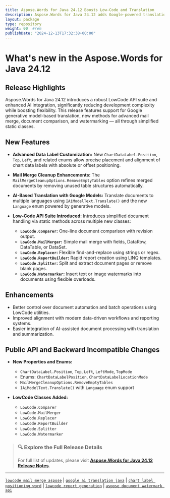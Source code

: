 ```yaml
---
title: Aspose.Words for Java 24.12 Boosts Low-Code and Translation
description: Aspose.Words for Java 24.12 adds Google-powered translation, LowCode APIs for comparison, mail merge, watermarking, reporting, and data label positioning.
layout: package
type: repository
weight: 00	#rem
publishDate: "2024-12-13T17:32:38+00:00"
---
```


# What's new in the Aspose.Words for Java 24.12

## Release Highlights

Aspose.Words for Java 24.12 introduces a robust LowCode API suite and enhanced AI integration, significantly reducing development complexity while boosting flexibility. This release features support for Google generative model-based translation, new methods for advanced mail merge, document comparison, and watermarking — all through simplified static classes.

## New Features

- **Advanced Data Label Customization:**
  New `ChartDataLabel.Position`, `Top`, `Left`, and related enums allow precise placement and alignment of chart data labels with absolute or offset positioning.

- **Mail Merge Cleanup Enhancements:**
  The `MailMergeCleanupOptions.RemoveEmptyTables` option refines merged documents by removing unused table structures automatically.

- **AI-Based Translation with Google Models:**
  Translate documents to multiple languages using `IAiModelText.Translate()` and the new `Language` enum powered by generative models.

- **Low-Code API Suite Introduced:**
  Introduces simplified document handling via static methods across multiple new classes:
  - **`LowCode.Comparer`:** One-line document comparison with revision output.
  - **`LowCode.MailMerger`:** Simple mail merge with fields, DataRow, DataTable, or DataSet.
  - **`LowCode.Replacer`:** Flexible find-and-replace using strings or regex.
  - **`LowCode.ReportBuilder`:** Rapid report creation using LINQ templates.
  - **`LowCode.Splitter`:** Split and extract document pages or remove blank pages.
  - **`LowCode.Watermarker`:** Insert text or image watermarks into documents using flexible overloads.

## Enhancements

- Better control over document automation and batch operations using LowCode utilities.
- Improved alignment with modern data-driven workflows and reporting systems.
- Easier integration of AI-assisted document processing with translation and summarization.

## Public API and Backward Incompatible Changes

- **New Properties and Enums:**
  - `ChartDataLabel.Position`, `Top`, `Left`, `LeftMode`, `TopMode`
  - Enums: `ChartDataLabelPosition`, `ChartDataLabelLocationMode`
  - `MailMergeCleanupOptions.RemoveEmptyTables`
  - `IAiModelText.Translate()` with `Language` enum support

- **LowCode Classes Added:**
  - `LowCode.Comparer`
  - `LowCode.MailMerger`
  - `LowCode.Replacer`
  - `LowCode.ReportBuilder`
  - `LowCode.Splitter`
  - `LowCode.Watermarker`

> ### 🔍 Explore the Full Release Details
>
> For full list of updates, please visit **[Aspose.Words for Java 24.12 Release Notes](https://releases.aspose.com/words/java/release-notes/2024/aspose-words-for-java-24-12-release-notes/).**

---

[`lowcode mail merge aspose`](https://search.aspose.com/q/lowcode-mail-merge-aspose.html) | [`google ai translation java`](https://search.aspose.com/q/google-ai-translation-java.html) | [`chart label positioning word`](https://search.aspose.com/q/chart-label-positioning-word.html) | [`lowcode report generation`](https://search.aspose.com/q/lowcode-report-generation.html) | [`aspose document watermark api`](https://search.aspose.com/q/aspose-document-watermark-api.html)
